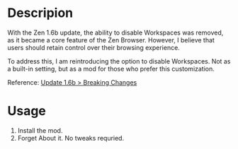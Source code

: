 # Descripion
With the Zen 1.6b update, the ability to disable Workspaces was removed, as it became a core feature of the Zen Browser. However, I believe that users should retain control over their browsing experience.

To address this, I am reintroducing the option to disable Workspaces. Not as a built-in setting, but as a mod for those who prefer this customization.

Reference: [Update 1.6b > Breaking Changes](https://zen-browser.app/release-notes/#1.6b)

# Usage
1. Install the mod.
2. Forget About it. No tweaks requried.